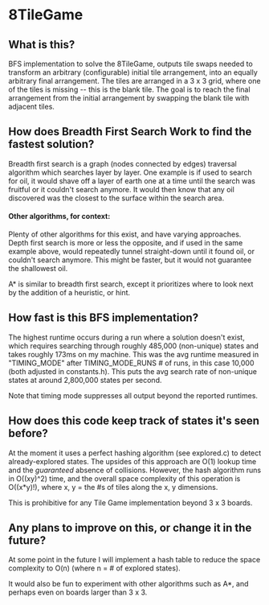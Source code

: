 # 8TileGame

## What is this? 
BFS implementation to solve the 8TileGame, outputs tile swaps needed to transform
an arbitrary (configurable) initial tile arrangement, into an equally arbitrary final arrangement.
The tiles are arranged in a 3 x 3 grid, where one of the tiles is missing -- this is the blank tile.
The goal is to reach the final arrangement from the initial arrangement by swapping the blank tile 
with adjacent tiles.
              
## How does Breadth First Search Work to find the fastest solution?
 Breadth first search is a graph (nodes connected by edges) traversal algorithm which searches layer 
by layer. One example is if used to search for oil, it would shave off a layer of earth one at a 
time until the search was fruitful or it couldn't search anymore. It would then know that any oil 
discovered was the closest to the surface within the search area.

#### Other algorithms, for context:
Plenty of other algorithms for this exist, and have varying approaches. Depth first search is more or 
less the opposite, and if used in the same example above, would repeatedly tunnel straight-down until it 
found oil, or couldn't search anymore. This might be faster, but it would not guarantee the shallowest oil.

A* is similar to breadth first search, except it prioritizes where to look next by the addition of 
a heuristic, or hint. 

## How fast is this BFS implementation?
The highest runtime occurs during a run where a solution doesn't exist, which requires searching through roughly
485,000 (non-unique) states and takes roughly 173ms on my machine. This was the avg runtime measured in "TIMING_MODE" after TIMING_MODE_RUNS # of runs, 
in this case 10,000 (both adjusted in constants.h). This puts the avg search rate of non-unique states at around 2,800,000 states per second. 

Note that timing mode suppresses all output beyond the reported runtimes.
              

## How does this code keep track of states it's seen before?
At the moment it uses a perfect hashing algorithm (see explored.c) to detect already-explored states.
The upsides of this approach are O(1) lookup time and the *guaranteed* absence of collisions.
However, the hash algorithm runs in O((xy)^2) time, and the overall space complexity of this operation is O((x*y)!), where x, y = the #s of tiles along the x, y dimensions.

This is prohibitive for any Tile Game implementation beyond 3 x 3 boards.

## Any plans to improve on this, or change it in the future?
At some point in the future I will implement a hash table to reduce the space complexity
to O(n) (where n = # of explored states). 

It would also be fun to experiment with other algorithms such as A*, and perhaps even on boards larger than 3 x 3.  


